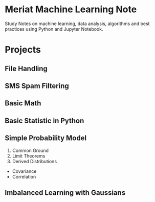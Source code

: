 # Meriat Machine Learning Note

Study Notes on machine learning, data analysis, algorithms and best practices using Python and Jupyter Notebook.

# Projects

## File Handling

## SMS Spam Filtering

## Basic Math

## Basic Statistic in Python

## Simple Probability Model
1. Common Ground
2. Limit Theorems
3. Derived Distributions
  * Covariance
  * Correlation

## Imbalanced Learning with Gaussians
